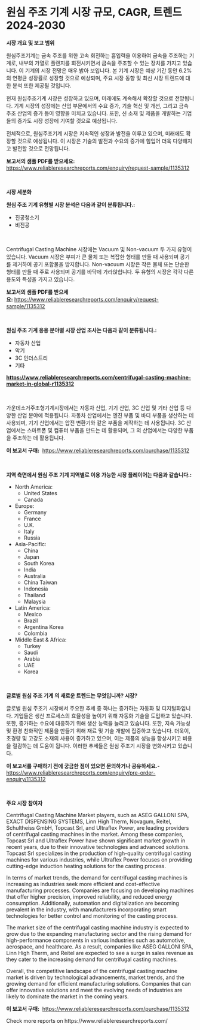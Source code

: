 <p><h1>원심 주조 기계 시장 규모, CAGR, 트렌드 2024-2030</h1></p><p><strong>시장 개요 및 보고 범위</strong></p>
<p><p>원심주조기계는 금속 주조를 위한 고속 회전하는 흡입력을 이용하여 금속을 주조하는 기계로, 내부의 가열로 플랜지를 회전시키면서 금속을 주조할 수 있는 장치를 가지고 있습니다. 이 기계의 시장 전망은 매우 밝아 보입니다. 본 기계 시장은 예상 기간 동안 6.2%의 연평균 성장률로 성장할 것으로 예상되며, 주요 시장 동향 및 최신 시장 트렌드에 대한 분석 또한 제공될 것입니다.</p><p>현재 원심주조기계 시장은 성장하고 있으며, 미래에도 계속해서 확장할 것으로 전망됩니다. 기계 시장의 성장에는 산업 부문에서의 수요 증가, 기술 혁신 및 개선, 그리고 금속 주조 산업의 증가 등이 영향을 미치고 있습니다. 또한, 신 소재 및 제품을 개발하는 기업들의 증가도 시장 성장에 기여할 것으로 예상됩니다.</p><p>전체적으로, 원심주조기계 시장은 지속적인 성장과 발전을 이루고 있으며, 미래에도 확장할 것으로 예상됩니다. 이 시장은 기술의 발전과 수요의 증가에 힘입어 더욱 다양해지고 발전할 것으로 전망됩니다.</p></p>
<p><strong>보고서의 샘플 PDF를 받으세요:</strong> <a href="https://www.reliableresearchreports.com/enquiry/request-sample/1135312">https://www.reliableresearchreports.com/enquiry/request-sample/1135312</a></p>
<p>&nbsp;</p>
<p><strong>시장 세분화</strong></p>
<p><strong>원심 주조 기계 유형별 시장 분석은 다음과 같이 분류됩니다.:</strong></p>
<p><ul><li>진공청소기</li><li>비진공</li></ul></p>
<p>&nbsp;</p>
<p><p>Centrifugal Casting Machine 시장에는 Vacuum 및 Non-vacuum 두 가지 유형이 있습니다. Vacuum 시장은 부피가 큰 물체 또는 복잡한 형태를 만들 때 사용되며 공기를 제거하여 공기 포함물을 방지합니다. Non-vacuum 시장은 작은 물체 또는 단순한 형태를 만들 때 주로 사용되며 공기를 바닥에 가라앉힙니다. 두 유형의 시장은 각각 다른 용도와 특성을 가지고 있습니다.</p></p>
<p><strong>보고서의 샘플 PDF를 받으세요:</strong>&nbsp;<a href="https://www.reliableresearchreports.com/enquiry/request-sample/1135312">https://www.reliableresearchreports.com/enquiry/request-sample/1135312</a></p>
<p>&nbsp;</p>
<p><strong> 원심 주조 기계 응용 분야별 시장 산업 조사는 다음과 같이 분류됩니다.:</strong></p>
<p><ul><li>자동차 산업</li><li>악기</li><li>3C 인더스트리</li><li>기타</li></ul></p>
<p><strong><a href="https://www.reliableresearchreports.com/centrifugal-casting-machine-market-in-global-r1135312">https://www.reliableresearchreports.com/centrifugal-casting-machine-market-in-global-r1135312</a></strong></p>
<p>&nbsp;</p>
<p><p>가운데소거주조형기계시장에서는 자동차 산업, 기기 산업, 3C 산업 및 기타 산업 등 다양한 산업 분야에 적용됩니다. 자동차 산업에서는 엔진 부품 및 바디 부품을 생산하는 데 사용되며, 기기 산업에서는 압전 변환기와 같은 부품을 제작하는 데 사용됩니다. 3C 산업에서는 스마트폰 및 컴퓨터 부품을 만드는 데 활용되며, 그 외 산업에서는 다양한 부품을 주조하는 데 활용됩니다.</p></p>
<p><strong>이 보고서 구매:</strong>&nbsp; <a href="https://www.reliableresearchreports.com/purchase/1135312">https://www.reliableresearchreports.com/purchase/1135312</a></p>
<p>&nbsp;</p>
<p><strong>지역 측면에서 원심 주조 기계 지역별로 이용 가능한 시장 플레이어는 다음과 같습니다.:</strong></p>
<p><ul>
    <li>
        North America:
        <ul>
            <li>United States</li>
            <li>Canada</li>
        </ul>
    </li>
    <li>
        Europe:
        <ul>
            <li>Germany</li>
            <li>France</li>
            <li>U.K.</li>
            <li>Italy</li>
            <li>Russia</li>
        </ul>
    </li>
    <li>
        Asia-Pacific:
        <ul>
            <li>China</li>
            <li>Japan</li>
            <li>South Korea</li>
            <li>India</li>
            <li>Australia</li>
            <li>China Taiwan</li>
            <li>Indonesia</li>
            <li>Thailand</li>
            <li>Malaysia</li>
        </ul>
    </li>
    <li>
        Latin America:
        <ul>
            <li>Mexico</li>
            <li>Brazil</li>
            <li>Argentina Korea</li>
            <li>Colombia</li>
        </ul>
    </li>
    <li>
        Middle East & Africa:
        <ul>
            <li>Turkey</li>
            <li>Saudi</li>
            <li>Arabia</li>
            <li>UAE</li>
            <li>Korea</li>
        </ul>
    </li>
    </ul></p>
<p>&nbsp;</p>
<p><strong>글로벌 원심 주조 기계 의 새로운 트렌드는 무엇입니까? 시장?</strong></p>
<p><p>글로벌 원심 주조기 시장에서 주요한 추세 중 하나는 증가하는 자동화 및 디지털화입니다. 기업들은 생산 프로세스의 효율성을 높이기 위해 자동화 기술을 도입하고 있습니다. 또한, 증가하는 수요에 대응하기 위해 생산 능력을 늘리고 있습니다. 또한, 지속 가능성 및 환경 친화적인 제품을 만들기 위해 재료 및 기술 개발에 집중하고 있습니다. 더욱이, 초경량 및 고강도 소재의 사용이 증가하고 있으며, 이는 제품의 성능을 향상시키고 비용을 절감하는 데 도움이 됩니다. 이러한 추세들은 원심 주조기 시장을 변화시키고 있습니다.</p></p>
<p><strong>이 보고서를 구매하기 전에 궁금한 점이 있으면 문의하거나 공유하세요.</strong>- <a href="https://www.reliableresearchreports.com/enquiry/pre-order-enquiry/1135312">https://www.reliableresearchreports.com/enquiry/pre-order-enquiry/1135312</a></p>
<p>&nbsp;</p>
<p><strong>주요 시장 참여자</strong></p>
<p><p>Centrifugal Casting Machine Market players, such as ASEG GALLONI SPA, EXACT DISPENSING SYSTEMS, Linn High Therm, Novagum, Reitel, Schultheiss GmbH, Topcast Srl, and Ultraflex Power, are leading providers of centrifugal casting machines in the market. Among these companies, Topcast Srl and Ultraflex Power have shown significant market growth in recent years, due to their innovative technologies and advanced solutions. Topcast Srl specializes in the production of high-quality centrifugal casting machines for various industries, while Ultraflex Power focuses on providing cutting-edge induction heating solutions for the casting process.</p><p>In terms of market trends, the demand for centrifugal casting machines is increasing as industries seek more efficient and cost-effective manufacturing processes. Companies are focusing on developing machines that offer higher precision, improved reliability, and reduced energy consumption. Additionally, automation and digitalization are becoming prevalent in the industry, with manufacturers incorporating smart technologies for better control and monitoring of the casting process.</p><p>The market size of the centrifugal casting machine industry is expected to grow due to the expanding manufacturing sector and the rising demand for high-performance components in various industries such as automotive, aerospace, and healthcare. As a result, companies like ASEG GALLONI SPA, Linn High Therm, and Reitel are expected to see a surge in sales revenue as they cater to the increasing demand for centrifugal casting machines.</p><p>Overall, the competitive landscape of the centrifugal casting machine market is driven by technological advancements, market trends, and the growing demand for efficient manufacturing solutions. Companies that can offer innovative solutions and meet the evolving needs of industries are likely to dominate the market in the coming years.</p></p>
<p><strong>이 보고서 구매:</strong>&nbsp;&nbsp;<a href="https://www.reliableresearchreports.com/purchase/1135312">https://www.reliableresearchreports.com/purchase/1135312</a></p>
<p>Check more reports on https://www.reliableresearchreports.com/</p>